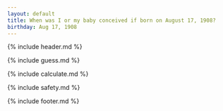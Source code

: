 ```yaml
---
layout: default
title: When was I or my baby conceived if born on August 17, 1908?
birthday: Aug 17, 1908
---
```


{% include header.md %}

{% include guess.md %}

{% include calculate.md %}

{% include safety.md %}

{% include footer.md %}



